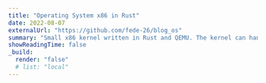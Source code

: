```yaml
---
title: "Operating System x86 in Rust"
date: 2022-08-07
externalUrl: "https://github.com/fede-26/blog_os"
summary: "Small x86 kernel written in Rust and QEMU. The kernel can handle interrupts, and the video card. Several memory allocators have been implemented."
showReadingTime: false
_build:
  render: "false"
  # list: "local"
---
```

